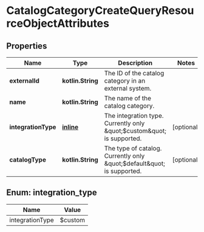 
# CatalogCategoryCreateQueryResourceObjectAttributes

## Properties
| Name | Type | Description | Notes |
| ------------ | ------------- | ------------- | ------------- |
| **externalId** | **kotlin.String** | The ID of the catalog category in an external system. |  |
| **name** | **kotlin.String** | The name of the catalog category. |  |
| **integrationType** | [**inline**](#IntegrationType) | The integration type. Currently only \&quot;$custom\&quot; is supported. |  [optional] |
| **catalogType** | **kotlin.String** | The type of catalog. Currently only \&quot;$default\&quot; is supported. |  [optional] |


<a id="IntegrationType"></a>
## Enum: integration_type
| Name | Value |
| ---- | ----- |
| integrationType | $custom |



